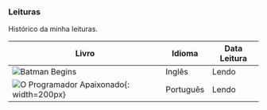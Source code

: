 

### Leituras

Histórico da minha leituras.

| Livro | Idioma | Data Leitura |
| ------ | ------ | ------ |
| ![Batman Begins](http://english-e-books.net/books/elementary/Batman_Begins-Goyer_David/Batman_Begins-Goyer_David.jpg) | Inglês | Lendo |
| ![O Programador Apaixonado](https://cdn.shopify.com/s/files/1/0155/7645/products/programador-apaixonado-featured_large.png?v=1411566032){: width=200px} | Português | Lendo |


